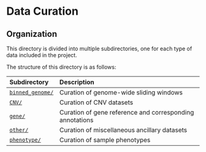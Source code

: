 # Data Curation

## Organization  

This directory is divided into multiple subdirectories, one for each type of data included in the project.  

The structure of this directory is as follows:  

| Subdirectory | Description |
| :--- | :--- |
| [`binned_genome/`](https://github.com/talkowski-lab/rCNV2/tree/master/data_curation/binned_genome/) | Curation of genome-wide sliding windows |  
| [`CNV/`](https://github.com/talkowski-lab/rCNV2/tree/master/data_curation/CNV/) | Curation of CNV datasets |  
| [`gene/`](https://github.com/talkowski-lab/rCNV2/tree/master/data_curation/gene/) | Curation of gene reference and corresponding annotations |  
| [`other/`](https://github.com/talkowski-lab/rCNV2/tree/master/data_curation/other/) | Curation of miscellaneous ancillary datasets |  
| [`phenotype/`](https://github.com/talkowski-lab/rCNV2/tree/master/data_curation/phenotype/) | Curation of sample phenotypes |  
